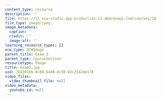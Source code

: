```yaml
---
content_type: resource
description: ''
file: https://ol-ocw-studio-app-production.s3.amazonaws.com/courses/18-03sc-differential-equations-fall-2011/7b43018b8c086a80ec5082c2542de170_exam3.jpg
file_type: image/jpeg
image_metadata:
  caption: ''
  credit: ''
  image-alt: ''
learning_resource_types: []
ocw_type: OCWImage
parent_title: Exam 3
parent_type: CourseSection
resourcetype: Image
title: exam3.jpg
uid: 7b43018b-8c08-6a80-ec50-82c2542de170
video_files:
  video_thumbnail_file: null
video_metadata:
  youtube_id: null
---
```

